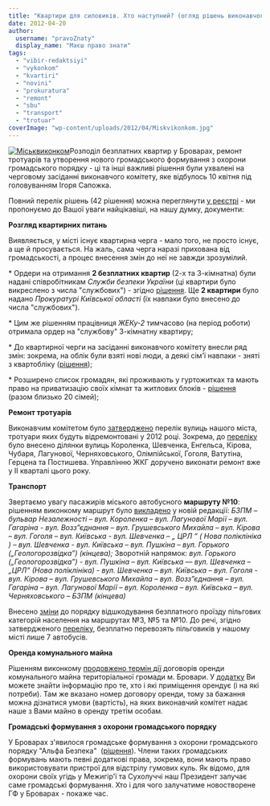 ```yaml
---
title: "Квартири для силовиків. Хто наступний? (огляд рішень виконавчого комітету)"
date: 2012-04-20
author: 
  username: "pravoZnaty"
  display_name: "Маєш право знати"
tags: 
  - "vibir-redaktsiyi"
  - "vykonkom"
  - "kvartiri"
  - "novini"
  - "prokuratura"
  - "remont"
  - "sbu"
  - "transport"
  - "trotuar"
coverImage: "wp-content/uploads/2012/04/Miskvikonkom.jpg"
---
```


[![](https://mpz.brovary.org/wp-content/uploads/2012/04/Miskvikonkom.jpg "Міськвиконком")](https://mpz.brovary.org/wp-content/uploads/2012/04/Miskvikonkom.jpg)Розподіл безплатних квартир у Броварах, ремонт тротуарів та утворення нового громадського формування з охорони громадського порядку - ці та інші важливі рішення були ухвалені на черговому засіданні виконавчого комітету, яке відбулось 10 квітня під головуванням Ігоря Сапожка.

Повний перелік рішень (42 рішення) можна переглянути [у реєстрі](http://docs.pravo-znaty.org.ua/s/0/20/2/0?from=10.04.2012&to=10.04.2012&type=1&status=0 "Рішення виконавчого комітету за 10.04.2012р.") - ми пропонуємо до Вашої уваги найцікавіші, на нашу думку, документи:

**Розгляд квартирних питань**

Виявляється, у місті існує квартирна черга - мало того, не просто існує, а ще й просувається. На жаль, сама черга наразі прихована від громадськості, а процес внесення змін до неї не завжди зрозумілий.

\* Ордери на отримання **2 безплатних квартир** (2-х та 3-кімнатна) були надані співробітникам _Служби безпеки України_ (ці квартири було викреслено з числа "службових") - згідно [рішення](http://docs.pravo-znaty.org.ua/p1200/10.04.2012/171 "Про видачу ордерів на заселення житлової площі"). Ще **2 квартири** було надано _Прокуратурі Київської області_ (їх навпаки було внесено до числа "службових").

\* Цим же рішенням працівниця _ЖЕКу-2_ тимчасово (на період роботи) отримала ордер на "службову" 3-кімнатну квартиру;

\* До квартирної черги на засіданні виконавчого комітету внесли ряд змін: зокрема, на облік були взяті нові люди, а деякі сім'ї навпаки - зняті з квартобліку ([рішення](http://docs.pravo-znaty.org.ua/p1189/10.04.2012/151 "Про взяття на квартоблік у виконкомі міської ради"));

\* Розширено список громадян, які проживають у гуртожитках та мають право на приватизацію своїх кімнат та житлових блоків - [рішення](http://docs.pravo-znaty.org.ua/p1188/10.04.2012/152 "Про затвердження списків громадян проживаючих та зареєстрованих в гуртожитках міста та видачу ордерів на жилі приміщення в гуртожитках") (разом близько 20 сімей);

**Ремонт тротуарів** <!--more-->

Виконавчим комітетом було [затверджено](http://docs.pravo-znaty.org.ua/p1209/10.04.2012/181 "Про затвердження Переліку вулиць міста Бровари , тротуари, яких підлягають поточному ремонту в 2012 році") перелік вулиць нашого міста, тротуари яких будуть відремонтовані у 2012 році. Зокрема, до [переліку](http://brovary-rada.gov.ua/sites/default/files/doc/2012/vukonkom09/dodatok_181_10-04-2012.doc "Перелік тротуарів") було внесено ділянки вулиць Короленка, Шевченка, Енгельса, Кірова, Чубаря, Лагунової, Черняховського, Олімпійської, Гоголя, Ватутіна, Герцена та Постишева. Управлінню ЖКГ доручено виконати ремонт вже у ІІ кварталі цього року.

**Транспорт**

Звертаємо увагу пасажирів міського автобусного **маршруту №10**: рішенням виконкому маршрут було [викладено](http://docs.pravo-znaty.org.ua/p1205/10.04.2012/172 "Про внесення змін в роботу міського автобусного маршруту №10") у новій редакції: _БЗПМ – бульвар Незалежності – вул. Короленка – вул. Лагунової Марії – вул. Гагаріна - вул. Возз”єднання – вул. Грушевського Михайла – вул. Кірова – вул. Гоголя – вул. Київська - вул. Шевченка – „ ЦРЛ ” ( Нова поліклініка ) – вул. Шевченка - вул. Київська – вул. Пушкіна – вул. Горького („Геологорозвідка”) (кінцева);_ Зворотній напрямок: _вул. Горького („Геологорозвідка”) - вул. Пушкіна – вул. Київська –– вул. Шевченка – „ЦРЛ” (Нова поліклініка) - вул. Шевченка – вул. Київська – вул. Гоголя - вул. Кірова – вул. Грушевського Михайла – вул. Возз”єднання – вул. Гагаріна – вул. Лагунової Марії – вул. Короленка – вул. Київська – вул. Черняховського – БЗПМ (кінцева)_

Внесено [зміни](http://docs.pravo-znaty.org.ua/p1206/10.04.2012/173 "Про Порядок відшкодування витрат за безкоштовне перевезення без обмежень пільгових категорій населення м. Бровари пасажирським автомобільним транспортом загального користування на 2012 рік") до порядку відшкодування безплатного проїзду пільгових категорій населення на маршрутах №3, №5 та №10. До речі, згідно затвердженого [переліку](http://brovary-rada.gov.ua/sites/default/files/doc/2012/vukonkom09/dodatok_173_10-04-2012.doc "Перелік безкоштовних перевізників"), безплатно перевозять пільговиків у нашому місті лише 7 автобусів.

**Оренда комунального майна**

Рішенням виконкому [продовжено термін дії](http://docs.pravo-znaty.org.ua/p1195/10.04.2012/158 "Про продовження терміну дії договорів оренди комунального майна територіальної громади м. Бровари") договорів оренди комунального майна територіальної громади м. Бровари. У [додатку](http://brovary-rada.gov.ua/sites/default/files/doc/2012/vukonkom09/ok_158_10-04-2012.doc "Перелік") Ви можете знайти інформацію про те, хто і які приміщення орендує (і на які потреби). Там же вказано номер договору оренди, тому за бажання можна дізнатися умови (вартість), на яких виконавчий комітет надає наше з Вами майно в оренду третім особам.

**Громадські формування з охорони громадського порядку**

У Броварах з'явилося громадське формування з охорони громадського порядку "Альфа Безпека"  ([рішення](http://docs.pravo-znaty.org.ua/p1212/10.04.2012/187 "Про реєстрацію громадського формування з охорони громадського порядку „АЛЬФА БЕЗПЕКА”")). Члени таких громадських формувань мають певні додаткові права, зокрема, вони мають право використовувати пристрої для відстрілу гумових куль. Як відомо, для охорони своїх угідь у Межигір'ї та Сухолуччі наш Президент залучає саме громадські формування. Хто і для чого залучатиме новостворене ГФ у Броварах - покаже час.
